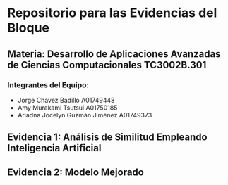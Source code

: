 # Repositorio para las Evidencias del Bloque

## Materia: Desarrollo de Aplicaciones Avanzadas de Ciencias Computacionales TC3002B.301

### Integrantes del Equipo:
* Jorge Chávez Badillo A01749448
* Amy Murakami Tsutsui A01750185
* Ariadna Jocelyn Guzmán Jiménez A01749373

## Evidencia 1: Análisis de Similitud Empleando Inteligencia Artificial

## Evidencia 2: Modelo Mejorado
